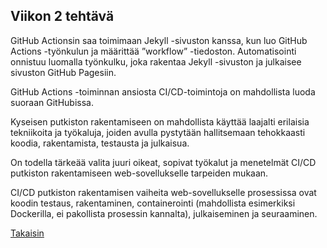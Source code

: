 ## Viikon 2 tehtävä

GitHub Actionsin saa toimimaan Jekyll -sivuston kanssa, kun luo GitHub Actions -työnkulun ja määrittää ”workflow” -tiedoston. 
Automatisointi onnistuu luomalla työnkulku, joka rakentaa Jekyll -sivuston ja julkaisee sivuston GitHub Pagesiin.

GitHub Actions -toiminnan ansiosta CI/CD-toimintoja on mahdollista luoda suoraan GitHubissa.

Kyseisen putkiston rakentamiseen on mahdollista käyttää laajalti erilaisia tekniikoita ja työkaluja, joiden avulla pystytään hallitsemaan tehokkaasti koodia, rakentamista, testausta ja julkaisua.

On todella tärkeää valita juuri oikeat, sopivat työkalut ja menetelmät CI/CD putkiston rakentamiseen web-sovellukselle tarpeiden mukaan.

CI/CD putkiston rakentamisen vaiheita web-sovellukselle prosessissa ovat koodin testaus, rakentaminen, containerointi (mahdollista esimerkiksi Dockerilla, ei pakollista prosessin kannalta), julkaiseminen ja seuraaminen.

[Takaisin](index.md)
